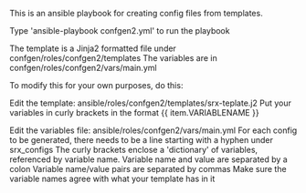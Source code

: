 This is an ansible playbook for creating config files from templates.

Type 'ansible-playbook confgen2.yml' to run the playbook


The template is a Jinja2 formatted file under confgen/roles/confgen2/templates
The variables are in confgen/roles/confgen2/vars/main.yml

To modify this for your own purposes, do this:

Edit the template:  ansible/roles/confgen2/templates/srx-teplate.j2
Put your variables in curly brackets in the format {{ item.VARIABLENAME }}

Edit the variables file:  ansible/roles/confgen2/vars/main.yml
For each config to be generated, there needs to be a line starting with a hyphen under srx_configs
The curly brackets enclose a 'dictionary' of variables, referenced by variable name. 
Variable name and value are separated by a colon
Variable name/value pairs are separated by commas
Make sure the variable names agree with what your template has in it
